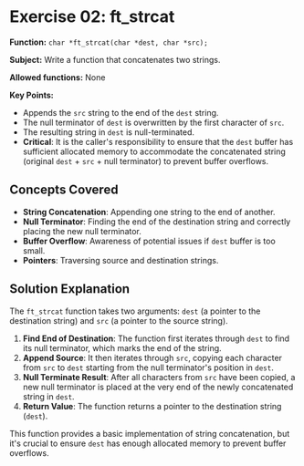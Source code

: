 # Exercise 02: ft_strcat

**Function:** `char *ft_strcat(char *dest, char *src);`

**Subject:** Write a function that concatenates two strings.

**Allowed functions:** None

**Key Points:**
-   Appends the `src` string to the end of the `dest` string.
-   The null terminator of `dest` is overwritten by the first character of `src`.
-   The resulting string in `dest` is null-terminated.
-   **Critical**: It is the caller's responsibility to ensure that the `dest` buffer has sufficient allocated memory to accommodate the concatenated string (original `dest` + `src` + null terminator) to prevent buffer overflows.

## Concepts Covered

-   **String Concatenation**: Appending one string to the end of another.
-   **Null Terminator**: Finding the end of the destination string and correctly placing the new null terminator.
-   **Buffer Overflow**: Awareness of potential issues if `dest` buffer is too small.
-   **Pointers**: Traversing source and destination strings.

## Solution Explanation

The `ft_strcat` function takes two arguments: `dest` (a pointer to the destination string) and `src` (a pointer to the source string).

1.  **Find End of Destination**: The function first iterates through `dest` to find its null terminator, which marks the end of the string.
2.  **Append Source**: It then iterates through `src`, copying each character from `src` to `dest` starting from the null terminator's position in `dest`.
3.  **Null Terminate Result**: After all characters from `src` have been copied, a new null terminator is placed at the very end of the newly concatenated string in `dest`.
4.  **Return Value**: The function returns a pointer to the destination string (`dest`).

This function provides a basic implementation of string concatenation, but it's crucial to ensure `dest` has enough allocated memory to prevent buffer overflows.